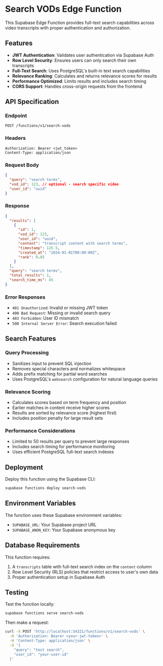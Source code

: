 # Search VODs Edge Function

This Supabase Edge Function provides full-text search capabilities across video transcripts with proper authentication and authorization.

## Features

- **JWT Authentication**: Validates user authentication via Supabase Auth
- **Row Level Security**: Ensures users can only search their own transcripts
- **Full-Text Search**: Uses PostgreSQL's built-in text search capabilities
- **Relevance Ranking**: Calculates and returns relevance scores for results
- **Performance Optimized**: Limits results and includes search timing
- **CORS Support**: Handles cross-origin requests from the frontend

## API Specification

### Endpoint

```
POST /functions/v1/search-vods
```

### Headers

```
Authorization: Bearer <jwt_token>
Content-Type: application/json
```

### Request Body

```json
{
  "query": "search terms",
  "vod_id": 123, // optional - search specific video
  "user_id": "uuid"
}
```

### Response

```json
{
  "results": [
    {
      "id": 1,
      "vod_id": 123,
      "user_id": "uuid",
      "content": "transcript content with search terms",
      "timestamp": 125.5,
      "created_at": "2024-01-01T00:00:00Z",
      "rank": 0.85
    }
  ],
  "query": "search terms",
  "total_results": 1,
  "search_time_ms": 45
}
```

### Error Responses

- `401 Unauthorized`: Invalid or missing JWT token
- `400 Bad Request`: Missing or invalid search query
- `403 Forbidden`: User ID mismatch
- `500 Internal Server Error`: Search execution failed

## Search Features

### Query Processing

- Sanitizes input to prevent SQL injection
- Removes special characters and normalizes whitespace
- Adds prefix matching for partial word searches
- Uses PostgreSQL's `websearch` configuration for natural language queries

### Relevance Scoring

- Calculates scores based on term frequency and position
- Earlier matches in content receive higher scores
- Results are sorted by relevance score (highest first)
- Includes position penalty for large result sets

### Performance Considerations

- Limited to 50 results per query to prevent large responses
- Includes search timing for performance monitoring
- Uses efficient PostgreSQL full-text search indexes

## Deployment

Deploy this function using the Supabase CLI:

```bash
supabase functions deploy search-vods
```

## Environment Variables

The function uses these Supabase environment variables:

- `SUPABASE_URL`: Your Supabase project URL
- `SUPABASE_ANON_KEY`: Your Supabase anonymous key

## Database Requirements

This function requires:

1. A `transcripts` table with full-text search index on the `content` column
2. Row Level Security (RLS) policies that restrict access to user's own data
3. Proper authentication setup in Supabase Auth

## Testing

Test the function locally:

```bash
supabase functions serve search-vods
```

Then make a request:

```bash
curl -X POST 'http://localhost:54321/functions/v1/search-vods' \
  -H 'Authorization: Bearer <your-jwt-token>' \
  -H 'Content-Type: application/json' \
  -d '{
    "query": "test search",
    "user_id": "your-user-id"
  }'
```
